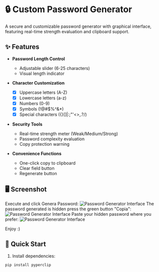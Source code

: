 # 🔒 Custom Password Generator

A secure and customizable password generator with graphical interface, featuring real-time strength evaluation and clipboard support.

## ✨ Features

- **Password Length Control**
  - Adjustable slider (6-25 characters)
  - Visual length indicator

- **Character Customization**
  - [x] Uppercase letters (A-Z)
  - [x] Lowercase letters (a-z)
  - [x] Numbers (0-9)
  - [x] Symbols (!@#$%^&*)
  - [x] Special characters ({}[]|:;"'<>,.?/)

- **Security Tools**
  - Real-time strength meter (Weak/Medium/Strong)
  - Password complexity evaluation
  - Copy protection warning

- **Convenience Functions**
  - One-click copy to clipboard
  - Clear field button
  - Regenerate button

## 🖥️ Screenshot
Execute and click Genera Password:
![Password Generator Interface](screenshot_2.png) 
The password generated is hidden press the green button "Copia":
![Password Generator Interface](screenshot_3.png) 
Paste your hidden password where you prefer:
![Password Generator Interface](screenshot_4.png) 

Enjoy :)

## 🚀 Quick Start

1. Install dependencies:
```bash
pip install pyperclip
